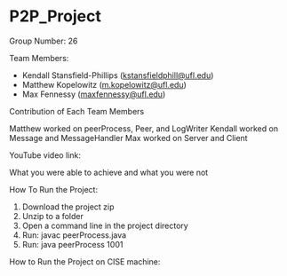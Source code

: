 # P2P_Project

Group Number: 26

Team Members:
- Kendall Stansfield-Phillips (kstansfieldphill@ufl.edu) 
- Matthew Kopelowitz (m.kopelowitz@ufl.edu)
- Max Fennessy (maxfennessy@ufl.edu)

Contribution of Each Team Members

Matthew worked on peerProcess, Peer, and LogWriter
Kendall worked on Message and MessageHandler
Max worked on Server and Client

YouTube video link: 


What you were able to achieve and what you were not


How To Run the Project:

1. Download the project zip
2. Unzip to a folder
3. Open a command line in the project directory
4. Run: javac peerProcess.java
5. Run: java peerProcess 1001

How to Run the Project on CISE machine:

